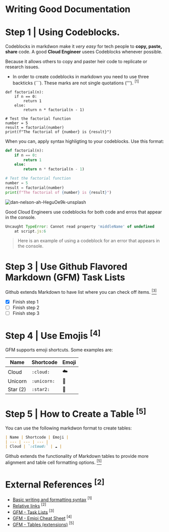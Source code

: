 # Writing Good Documentation

# Step 1 | Using Codeblocks.

Codeblocks in markdwon make it *very easy* for tech people to **copy, paste, share** code.
A good __Cloud Engineer__ usees Codeblocks whenever possible.

Because it allows others to copy and paster heir code to replicate or research issues.

- In order to create codeblocks in markdown you need to use three backticks (```). These marks are not single quotations ('''). <sup>[1]</sup>
```
def factorial(n):
    if n == 0:
        return 1
    else:
        return n * factorial(n - 1)

# Test the factorial function
number = 5
result = factorial(number)
print(f"The factorial of {number} is {result}")

```
When you can, apply syntax highligting to your codeblocks. Use this format:
```python
def factorial(n):
    if n == 0:
        return 1
    else:
        return n * factorial(n - 1)

# Test the factorial function
number = 5
result = factorial(number)
print(f"The factorial of {number} is {result}")
```
![dan-nelson-ah-HeguOe9k-unsplash](https://github.com/jas-m-lee/github-docs-example/assets/137957852/e19b6f50-16ec-45f9-ab77-1ffd891ad0ae)


Good Cloud Engineers use codeblocks for both code and erros that appear in the console.

```javascript
Uncaught TypeError: Cannot read property 'middleName' of undefined
    at script.js:6
```
> Here is an example of using a codeblock for an error that appears in the console.

# Step 3 | Use Github Flavored Markdown (GFM) Task Lists
Github extends Markdown to have list where you can check off items. [<sup>[3]</sup>](#external-references)

- [x] Finish step 1
- [ ] Finish step 2
- [ ] Finish step 3

# Step 4 | Use Emojis <sup>[4]</sup>
GFM supports emoji shortcuts.
Some examples are:

| Name | Shortcode | Emoji |
| --- | --- | --- |
| Cloud | `:cloud:` |:cloud:|
| Unicorn | `:unicorn:` | :unicorn: |
| Star (2) | `:star2:`| :star2:	|


# Step 5 | How to Create a Table <sup>[5]</sup>

You can use the following markdwon format to create tables:
```md
| Name | Shortcode | Emoji |
| --- | --- | --- |
| Cloud | `:cloud:` | ☁️ |
```
Github extends the functionality of Markdown tables to provide more alignment and table cell formatting options. [<sup>[5]</sup>](#external-references)


# External References <sup>[2]</sup>
- [Basic writing and formatting syntax](https://docs.github.com/en/get-started/writing-on-github/getting-started-with-writing-and-formatting-on-github/basic-writing-and-formatting-syntax) <sup>[1]</sup>
- [Relative links](https://docs.github.com/en/get-started/writing-on-github/getting-started-with-writing-and-formatting-on-github/basic-writing-and-formatting-syntax#relative-links) <sup>[2]</sup>
- [GFM - Task Lists](https://docs.github.com/en/get-started/writing-on-github/getting-started-with-writing-and-formatting-on-github/basic-writing-and-formatting-syntax#task-lists) <sup>[3]</sup>
- [GFM - Emjoi Cheat Sheet](https://github.com/ikatyang/emoji-cheat-sheet/blob/master/README.md) <sup>[4]</sup>
- [GFM - Tables (extensions)](https://github.github.com/gfm/#tables-extension-) <sup>[5]</sup>
